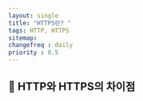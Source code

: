 ```yaml
---
layout: single
title: "HTTPS란? "
tags: HTTP, HTTPS
sitemap:
changefreq : daily
priority : 0.5
---
```


## 📘 HTTP와 HTTPS의 차이점






